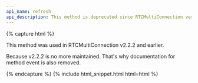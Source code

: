 ```yaml
---
api_name: refresh
api_description: This method is deprecated since RTCMultiConnection version 3
---
```


{% capture html %}

<section>
    <p>This method was used in RTCMultiConnection v2.2.2 and earlier.</p>
    <p>Because v2.2.2 is no more maintained. That's why documentation for method event is also removed.</p>
</section>

{% endcapture %}
{% include html_snippet.html html=html %}
